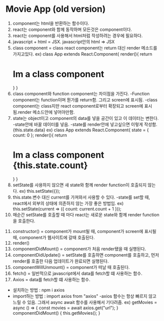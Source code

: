 # Movie App (old version)

<!-- 22-09-29 -->
1. component는 html을 반환하는 함수이다.
2. react는 component와 함께 동작하며 모든것은 component이다.
3. react는 component를 사용해서 html처럼 작성하려는 경우에 필요하다.
4. javascript + html = JSX. javascript안의 html => JSX
5. class component = class react component는 return 대신 render 메소드를 가지고있다.
ex) class App extends React.Component{
      render(){
            return <h1>Im a class component</h1>
      }
    }
6. class component와 function component는 차이점을 가진다.
   -Function component는 function이며 뭔가를 return함. 그리고 screen에 표시됨.
   -class component는 class지만 react component로부터 확장되고 screen에 표시됨.render 메소드안에 넣어야만함.
7. state는 object이고 component의 data를 넣을 공간이 있고 이 데이터는 변한다.
-state안에 바꿀 데이터를 넣음.
-state를 render안에 넣고싶으면 이렇게 작성함. {this.state.data} 
ex) class App extends React.Component{
      state = {
        count: 0
      };
      render(){
            return <h1>Im a class component {this.state.count} </h1>
      }
    }
8. setState를 사용하지 않으면 새 state와 함께 render function이 호출되지 않는다.
ex) this.setState({});
9. this.state.변수 대신 current를 가져와서 사용할 수 있다. 
-state를 set할 때, react에서 외부의 상태에 의존하지 않는 가장 좋은 방법임.
ex) this.setState(current => ({ count: current.count + 1 }));
10. 매순간 setState를 호출할 때 마다 react는 새로운 state와 함께 render function을 호출한다.
<!-- 아래는 function이 호출되는 순서이다. -->
11. constructor() = component가 mount될 때, component가 screen에 표시될 때, component가 웹사이트에 갈때 호출된다.
12. render()
13. componentDidMount() = component가 처음 render됐을 때 실행된다.
14. componentDidUpdate() = setState를 호출하면 component를 호출하고, 먼저 render를 호출한 다음 업데이트가 완료되면 실행된다.
15. componentWillUnmount() = component가 떠날 때 호출된다.
16. fetch() = 일반적으로 javascript에서 data를 fetch할 떄 사용하는 함수.
17. Axios = data를 fetch할 떄 사용하는 함수.
- 설치하는 방법 : npm i axios
- import하는 방법 : import axios from "axios"
-axios 함수는 항상 빠르지 않고 느릴 수 있음. 그래서 async await 함수를 사용해서 기다려줌.
ex) getMovies = async () => {
      const movies = await axios.get("url");
} 
componentDidMount() {
      this.getMovies();
}
<!-- 22-09-30 -->
<!-- #12.2부터! -->
